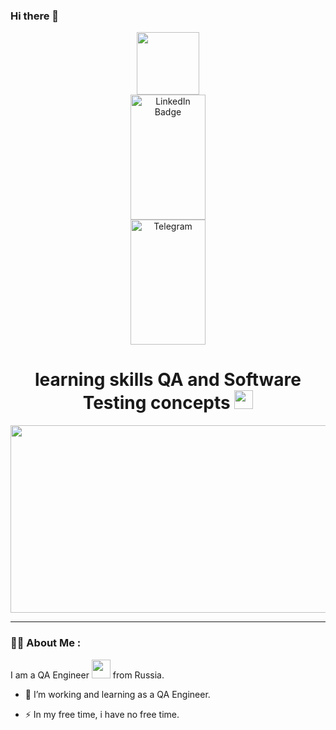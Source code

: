 ### Hi there 👋
<div id="header" align="center">
  <img src="https://media.giphy.com/media/M9gbBd9nbDrOTu1Mqx/giphy.gif" width="100"/>
  <div id="badges">
    <a href="https://www.linkedin.com/in/yuri-volkov-785281105">
      <img src="https://yt3.googleusercontent.com/9XmuxL_LL7CxAOOlbBgTnJIo2uHpoLKHhWzlPt7O49ULQmvBSJlxk1RpX3pJ8jkRBkD6p9BIRg=s176-c-k-c0x00ffffff-no-rj" alt="LinkedIn Badge" style="display: block; width: 120px; height: 200;">
    </a>
    <a href="https://t.me/tomkcat">
      <img src="https://img.icons8.com/3d-fluency/256/telegram.png" alt="Telegram" style="display: block; width: 120px; height: 200;">
    </a>
  </div>
  <img src="https://komarev.com/ghpvc/?username=wolqw&style=flat-square&color=blue" alt=""/>
  <h1>
    </a>
      learning skills QA and Software Testing concepts
      <img src="https://media.giphy.com/media/hvRJCLFzcasrR4ia7z/giphy.gif" width="30px"/>
    </a>
  </h1>
</div>
<div align="center">
  <img src="https://media.giphy.com/media/dWesBcTLavkZuG35MI/giphy.gif" width="600" height="300"/>
</div>

---

### :man_technologist: About Me :
I am a QA Engineer <img src="https://media.giphy.com/media/WUlplcMpOCEmTGBtBW/giphy.gif" width="30"> from Russia.
- :telescope: I’m working and learning as a QA Engineer.

- :zap: In my free time, i have no free time.


<!-- BLOG-POST-LIST:START -->
<!-- BLOG-POST-LIST:END -->
